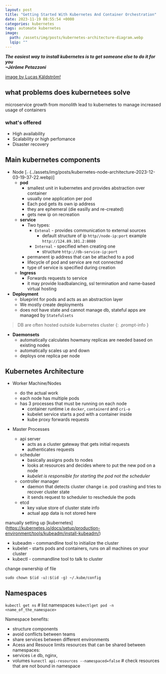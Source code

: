 ```yaml
---
layout: post
title: "Getting Started With Kubernetes And Container Orchestration"
date: 2023-11-19 08:55:54 +0000
categories: kubernetes
tags: automate kubernetes
image: 
  path: /assets/img/posts/kubernetes-architecture-diagram.webp
  lqip: ""
---
```


***The easiest way to install kubernetes is to get someone else to do it for you  <br>~Jérôme Petazzoni***


[image by Lucas Käldström!]()

## what problems does kubernetees solve
microservice growth from monolith lead to kubernetes to manage increased usage of containers

### what's offered
- High availability
- Scalability or high perfomance
- Disaster recovery 

## Main kubernetes components
 - Node
 [![Node architecture](data:image/png;base64,iVBORw0KGgoAAAANSUhEUgAAAAoAAAAFCAYAAAB8ZH1oAAAAAklEQVR4AewaftIAAACoSURBVE3B2QoBUQCA4f+YkyUlS5nIcqEsF+6Vp/BE3sJjcWG7GFuyC1kaw4xzJCnfJzrWVl/vDqbRx0xmIFxltHrSnTo06hF+fNZyR9JMYLtPXNfjsJkRMzbU8gcuxzWOfcV+KCRK0R5OeN2jxNMlcrkQ0hB8vOwe50ULV0mkFoJKIYu3nxPyLE63MkopvgrIVJOglEgDGAzGOI8EZrZIxB9Aa40Qgn9vi6lGg5gADQgAAAAASUVORK5CYII=)(../assets/img/posts/kubernetes-node-architecture-2023-12-03-19-37-22.webp)]
    - **pod** 
       - smallest unit in kubernetes and provides abstraction over container
       - usually one application per pod
       - Each pod gets its own ip address
       - they are ephemeral (die easilly and re-created)
       - gets new ip on recreation
    - **service** 
      - Two types: 
          - `Extenal` - provides communication to external sources
             - default structure of ip `http//node-ip:port` example `http://124.89.101.2:8080`
          - `Internal` - specified when creating one
             - structure `http://db-service-ip:port`
      - permanent ip address that can be attached to a pod
      - lifecycle of pod and service are not connected
      - type of service is specified during creation
    - **Ingress**
      - Forwards requests to service
      - it may provide loadbalancing, ssl termination and name-based virtual hosting
- **Deployment**
  - blueprint for pods and acts as an abstraction layer
  - We mostly create deployments
  - does not have state and cannot manage db, stateful apps are managed by `Statefulsets`
> DB are often hosted outside kubernetes cluster 
{: .prompt-info }
- **Daemonsets**
  - automatically calculates howmany replicas are needed based on existing nodes
  - automatically scales up and down
  - deploys one replica per node

## Kubernetes Architecture

 - Worker Machine/Nodes
    - do the actual work
    - each node has multiple pods
    - has 3 processes that must be running on each node
      - container runtime i.e `docker`, `containerd` and `cri-o`
      - kubelet service starts a pod with a container inside
      - kube proxy forwards requests

 - Master Processes  
    - api server 
      - acts as a cluster gateway that gets initial requests
      - authenticates requests
    - scheduler
      - basically assigns pods to nodes
      - looks at resources and decides where to put the new pod on a node
      - *kubelet is responsible for starting the pod not the scheduler*
    - controller manager
      - daemon that detects cluster change i.e. pod crashing and tries to recover cluster state
      - it sends request to scheduler to reschedule the pods
    - etcd
      - key value store of cluster state info
      - actual app data is not stored here







manually setting up [kubernetes] (https://kubernetes.io/docs/setup/production-environment/tools/kubeadm/install-kubeadm/)

- kubeadm - commandline tool to initialize the cluster
- kubelet - starts pods and containers, runs on all machines on your cluster
- kubectl - commandline tool to talk to cluster

change ownership of file
```shell
sudo chown $(id -u):$(id -g) ~/.kube/config
```

## Namespaces
`kubectl get ns` # list namespaces
`kubectlget pod -n <name_of_the_namespace>`

Namespace benefits:
  - structure components
  - avoid conflicts between teams
  - share services between different environments
  - Acess and Resouce limits
resources that can be shared between namespaces:
 - services i.e db, nginx, 
 - volumes
 `kunectl api-resources --namespaced=false` # check resources that are not bound in namespace